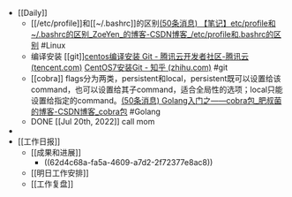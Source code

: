 - [[Daily]]
	- [[/etc/profile]]和[[~/.bashrc]]的区别[(50条消息) 【笔记】etc/profile和~/.bashrc的区别_ZoeYen_的博客-CSDN博客_/etc/profile和.bashrc的区别](https://blog.csdn.net/ZoeYen_/article/details/78560905) #Linux
	- 编译安装 [[git]][centos编译安装 Git - 腾讯云开发者社区-腾讯云 (tencent.com)](https://cloud.tencent.com/developer/article/1152024) [CentOS7安装Git - 知乎 (zhihu.com)](https://zhuanlan.zhihu.com/p/530859267) #git
	- [[cobra]] flags分为两类，persistent和local，persistent既可以设置给该command，也可以设置给其子command，适合全局性的选项；local只能设置给指定的command。[(50条消息) Golang入门之——cobra包_肥叔菌的博客-CSDN博客_cobra包](https://blog.csdn.net/asmartkiller/article/details/112593997) #Golang
	- DONE [[Jul 20th, 2022]] call mom
-
- [[工作日报]]
	- [[成果和进展]]
		- ((62d4c68a-fa5a-4609-a7d2-2f72377e8ac8))
	- [[明日工作安排]]
	- [[工作复盘]]